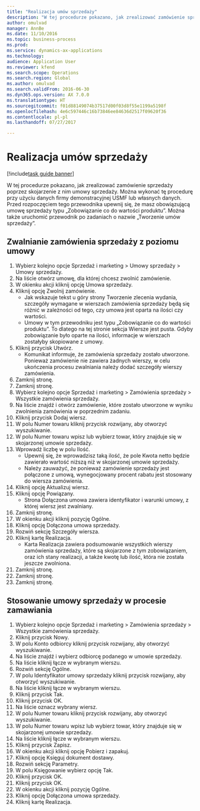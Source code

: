 ```yaml
--- 
title: "Realizacja umów sprzedaży"
description: "W tej procedurze pokazano, jak zrealizować zamówienie sprzedaży poprzez skojarzenie z nim umowy sprzedaży."
author: omulvad
manager: AnnBe
ms.date: 11/10/2016
ms.topic: business-process
ms.prod: 
ms.service: dynamics-ax-applications
ms.technology: 
audience: Application User
ms.reviewer: kfend
ms.search.scope: Operations
ms.search.region: Global
ms.author: omulvad
ms.search.validFrom: 2016-06-30
ms.dyn365.ops.version: AX 7.0.0
ms.translationtype: HT
ms.sourcegitcommit: f01d88149074b37517d00f03d8f55e1199a5198f
ms.openlocfilehash: 4e6c597446c16b73846ee84636d2517f09620f36
ms.contentlocale: pl-pl
ms.lasthandoff: 07/27/2017

---
```

# <a name="fulfill-sales-agreements"></a>Realizacja umów sprzedaży

[!include[task guide banner](../../includes/task-guide-banner.md)]

W tej procedurze pokazano, jak zrealizować zamówienie sprzedaży poprzez skojarzenie z nim umowy sprzedaży. Można wykonać tę procedurę przy użyciu danych firmy demonstracyjnej USMF lub własnych danych. Przed rozpoczęciem tego przewodnika upewnij się, że masz obowiązującą umowę sprzedaży typu „Zobowiązanie co do wartości produktu”. Można także uruchomić przewodnik po zadaniach o nazwie „Tworzenie umów sprzedaży”.  




## <a name="release-a-sales-order-from-the-agreement"></a>Zwalnianie zamówienia sprzedaży z poziomu umowy
1. Wybierz kolejno opcje Sprzedaż i marketing > Umowy sprzedaży > Umowy sprzedaży.
2. Na liście otwórz umowę, dla której chcesz zwolnić zamówienie.
3. W okienku akcji kliknij opcję Umowa sprzedaży.
4. Kliknij opcję Zwolnij zamówienie.
    * Jak wskazuje tekst u góry strony Tworzenie zlecenia wydania, szczegóły wymagane w wierszach zamówienia sprzedaży będą się różnić w zależności od tego, czy umowa jest oparta na ilości czy wartości.  
    * Umowy w tym przewodniku jest typu „Zobowiązanie co do wartości produktu”. To dlatego na tej stronie sekcja Wiersze jest pusta. Gdyby zobowiązanie było oparte na ilości, informacje w wierszach zostałyby skopiowane z umowy.  
5. Kliknij przycisk Utwórz.
    * Komunikat informuje, że zamówienia sprzedaży zostało utworzone. Ponieważ zamówienie nie zawiera żadnych wierszy, w celu ukończenia procesu zwalniania należy dodać szczegóły wierszy zamówienia.   
6. Zamknij stronę.
7. Zamknij stronę.
8. Wybierz kolejno opcje Sprzedaż i marketing > Zamówienia sprzedaży > Wszystkie zamówienia sprzedaży.
9. Na liście znajdź i otwórz zamówienie, które zostało utworzone w wyniku zwolnienia zamówienia w poprzednim zadaniu.
10. Kliknij przycisk Dodaj wiersz.
11. W polu Numer towaru kliknij przycisk rozwijany, aby otworzyć wyszukiwanie.
12. W polu Numer towaru wpisz lub wybierz towar, który znajduje się w skojarzonej umowie sprzedaży.
13. Wprowadź liczbę w polu Ilość.
    * Upewnij się, że wprowadzisz taką ilość, że pole Kwota netto będzie zawierało wartość niższą niż w skojarzonej umowie sprzedaży.  
    * Należy zauważyć, że ponieważ zamówienie sprzedaży jest połączone z umową, wynegocjowany procent rabatu jest stosowany do wiersza zamówienia.  
14. Kliknij opcję Aktualizuj wiersz.
15. Kliknij opcję Powiązany.
    * Strona Dołączona umowa zawiera identyfikator i warunki umowy, z której wiersz jest zwalniany.  
16. Zamknij stronę.
17. W okienku akcji kliknij pozycję Ogólne.
18. Kliknij opcję Dołączona umowa sprzedaży.
19. Rozwiń sekcję Szczegóły wiersza.
20. Kliknij kartę Realizacja.
    * Karta Realizacja zawiera podsumowanie wszystkich wierszy zamówienia sprzedaży, które są skojarzone z tym zobowiązaniem, oraz ich stany realizacji, a także kwotę lub ilość, która nie została jeszcze zwolniona.   
21. Zamknij stronę.
22. Zamknij stronę.
23. Zamknij stronę.

## <a name="apply-sales-agreement-in-the-order-process"></a>Stosowanie umowy sprzedaży w procesie zamawiania
1. Wybierz kolejno opcje Sprzedaż i marketing > Zamówienia sprzedaży > Wszystkie zamówienia sprzedaży.
2. Kliknij przycisk Nowy.
3. W polu Konto odbiorcy kliknij przycisk rozwijany, aby otworzyć wyszukiwanie.
4. Na liście znajdź i wybierz odbiorcę podanego w umowie sprzedaży.
5. Na liście kliknij łącze w wybranym wierszu.
6. Rozwiń sekcję Ogólne.
7. W polu Identyfikator umowy sprzedaży kliknij przycisk rozwijany, aby otworzyć wyszukiwanie.
8. Na liście kliknij łącze w wybranym wierszu.
9. Kliknij przycisk Tak.
10. Kliknij przycisk OK.
11. Na liście oznacz wybrany wiersz.
12. W polu Numer towaru kliknij przycisk rozwijany, aby otworzyć wyszukiwanie.
13. W polu Numer towaru wpisz lub wybierz towar, który znajduje się w skojarzonej umowie sprzedaży.
14. Na liście kliknij łącze w wybranym wierszu.
15. Kliknij przycisk Zapisz.
16. W okienku akcji kliknij opcję Pobierz i zapakuj.
17. Kliknij opcję Księguj dokument dostawy.
18. Rozwiń sekcję Parametry.
19. W polu Księgowanie wybierz opcję Tak.
20. Kliknij przycisk OK.
21. Kliknij przycisk OK.
22. W okienku akcji kliknij pozycję Ogólne.
23. Kliknij opcję Dołączona umowa sprzedaży.
24. Kliknij kartę Realizacja.


